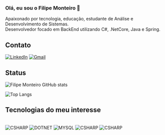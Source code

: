 ### Olá, eu sou o Filipe Monteiro 👋
Apaixonado por tecnologia, educação, estudante de Análise e Desenvolvimento de Sistemas.
<br/>
Desenvolvedor focado em BackEnd utilizando C#, .NetCore, Java e Spring.

## Contato
[![LinkedIn](https://img.shields.io/badge/LinkedIn-0077B5?style=for-the-badge&logo=linkedin&logoColor=white)](https://www.linkedin.com/in/filipe-monteiro-lourenco/)
[![Gmail](	https://img.shields.io/badge/Gmail-D14836?style=for-the-badge&logo=gmail&logoColor=white)](mailto:filipemonteiro73@gmail.com)

## Status
![Filipe Monteiro GitHub stats](http://github-profile-summary-cards.vercel.app/api/cards/stats?username=Filipemont&theme=dracula)


![Top Langs](https://github-readme-stats.vercel.app/api/top-langs/?username=Filipemont&layout=compact&theme=dracula)

## Tecnologias do meu interesse
<div style = "display: inline_block"><br/>
<img align="center" alt="CSHARP" src ="https://img.shields.io/badge/C%23-239120?style=for-the-badge&logo=c-sharp&logoColor=white" />
<img align="center" alt="DOTNET" src ="https://img.shields.io/badge/.NET-5C2D91?style=for-the-badge&logo=.net&logoColor=white" />
<img align="center" alt="MYSQL" src ="https://img.shields.io/badge/MySQL-00000F?style=for-the-badge&logo=mysql&logoColor=white" />
<img align="center" alt="CSHARP" src ="https://img.shields.io/badge/spring-%236DB33F.svg?style=for-the-badge&logo=spring&logoColor=white" />
<img align="center" alt="CSHARP" src ="https://img.shields.io/badge/java-%23ED8B00.svg?style=for-the-badge&logo=openjdk&logoColor=white" />

</div><br/>
